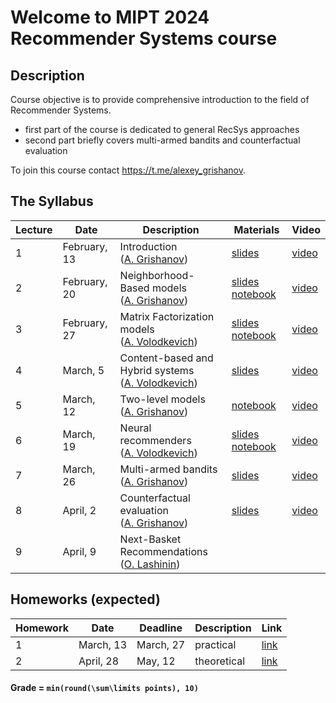 # Welcome to MIPT 2024 Recommender Systems course

## Description

Course objective is to provide comprehensive introduction to the field of Recommender Systems.

- first part of the course is dedicated to general RecSys approaches
- second part briefly covers multi-armed bandits and counterfactual evaluation

To join this course contact https://t.me/alexey_grishanov.

## The Syllabus

| Lecture | Date         | Description                                                                            | Materials                                                                                                       | Video                                             |
| ------- | ------------ | -------------------------------------------------------------------------------------- | --------------------------------------------------------------------------------------------------------------- | ------------------------------------------------- |
| 1       | February, 13 | Introduction<br /> ([A. Grishanov](https://github.com/shashist)) | [slides](week_01_introduction/rs_lecture01.pdf) | [video](https://youtube.com/live/OhfNF8bwc80) |
| 2       | February, 20 | Neighborhood-Based models<br /> ([A. Grishanov](https://github.com/shashist)) | [slides](week_02_neighbourhood_based/rs_lecture02.pdf) [notebook](week_02_neighbourhood_based/rs_seminar1.ipynb) | [video](https://youtube.com/live/3FzfpsruU2I) |
| 3       | February, 27 | Matrix Factorization models<br /> ([A. Volodkevich](https://github.com/monkey0head)) | [slides](week_03_matrix_factorization/rs_lecture03.pdf) [notebook](week_03_matrix_factorization/rs_seminar_svd.ipynb) | [video](https://www.youtube.com/watch?v=7kcBpnCpkbI) |
| 4       | March, 5     | Content-based and Hybrid systems<br /> ([A. Volodkevich](https://github.com/monkey0head)) | [slides](week_04_hybrid/rs_lecture04.pdf) | [video](https://www.youtube.com/watch?v=tVI6mL3kXwE) |
| 5       | March, 12    | Two-level models<br /> ([A. Grishanov](https://github.com/shashist)) | [notebook](week_05_two-level/rs_seminar_2-level.ipynb) | [video](https://www.youtube.com/watch?v=N_W-oKpoDdI) |
| 6       | March, 19    | Neural recommenders<br /> ([A. Volodkevich](https://github.com/monkey0head)) | [slides](week_06_neural_recommenders/rs_lecture06.pdf) [notebook](week_06_neural_recommenders/rs_sasrec_2024.ipynb) | [video](https://www.youtube.com/watch?v=Vzfw5-BgT7M) |
| 7       | March, 26    | Multi-armed bandits<br /> ([A. Grishanov](https://github.com/shashist)) | [slides](week_07_bandits/rs_lecture07.pdf) | [video](https://www.youtube.com/watch?v=N_W-oKpoDdI) |
| 8       | April, 2     | Counterfactual evaluation<br /> ([A. Grishanov](https://github.com/shashist)) | [slides](week_08_counterfactual/rs_lecture08.pdf) | [video](https://www.youtube.com/watch?v=9CxVX31_IB0) |
| 9       | April, 9     | Next-Basket Recommendations<br />([O. Lashinin](https://github.com/fotol1))               |                                                                                                                 |                                                   |

## Homeworks (expected)

| Homework | Date      | Deadline  | Description | Link                                  |
| -------- |-----------|-----------| ----------- |---------------------------------------|
| 1        | March, 13 | March, 27 | practical   | [link](homeworks/hw_01/rs_hw01.ipynb) |
| 2        | April, 28 | May, 12   | theoretical | [link](homeworks/hw_02/rs_hw02.pdf)   |

#### Grade = `min(round(\sum\limits points), 10)`

